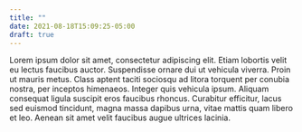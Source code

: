 ```yaml
---
title: ""
date: 2021-08-18T15:09:25-05:00
draft: true
---
```


Lorem ipsum dolor sit amet, consectetur adipiscing elit. Etiam lobortis velit eu lectus faucibus auctor. Suspendisse ornare dui ut vehicula viverra. Proin ut mauris metus. Class aptent taciti sociosqu ad litora torquent per conubia nostra, per inceptos himenaeos. Integer quis vehicula ipsum. Aliquam consequat ligula suscipit eros faucibus rhoncus. Curabitur efficitur, lacus sed euismod tincidunt, magna massa dapibus urna, vitae mattis quam libero et leo. Aenean sit amet velit faucibus augue ultrices lacinia.